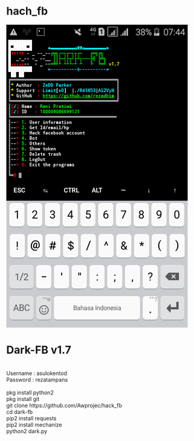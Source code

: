 # hach_fb

![IMG](SS.png)
# Dark-FB v1.7
<br>
Username : asulokentod<br>
Password : rezatampans<br><br>
pkg install python2<br>
pkg install git<br>
git clone https://github.com/Awprojec/hack_fb<br>
cd dark-fb<br>
pip2 install requests<br>
pip2 install mechanize<br>
python2 dark.py<br>
<br>
